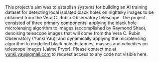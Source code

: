 This project's aim was to establish systems for building an AI training dataset for detecting local isolated black holes on nightsky images to be obtained from the Vera C. Rubin Observatory telescope. The project consisted of three primary components: applying the black hole microlensing algorithm to images (accomplished by Raymond Shao), denoising telescope images that will come from the Vera C. Rubin Observatory (Yunki Yau), and dynamically applying the microlensing algorithm to modelled black hole distances, masses and velocities on telescope images (Jaime Pryor).  Please contact me at yunki.yau@gmail.com to request access to any code not visible here.
